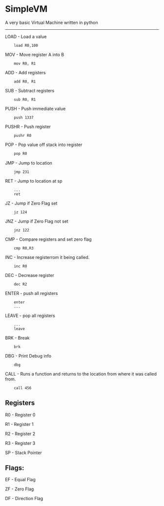 # SimpleVM

A very basic Virtual Machine written in python

---
LOAD - Load a value
```assembler
    load R0,100
```

MOV - Move register A into B
```assembler
    mov R0, R1
```
ADD - Add registers
```assembler
    add R0, R1
```
SUB - Subtract registers
```
    sub R0, R1
```
PUSH - Push immediate value
```
    push 1337
```
PUSHR - Push register
```
    pushr R0
```
POP - Pop value off stack into register
```python
    pop R0
```
JMP - Jump to location
```
    jmp 231
```
RET - Jump to location at sp
```
    ...
    ret
```
JZ - Jump if Zero Flag set
```
    jz 124
```
JNZ - Jump if Zero Flag not set
```
    jnz 122
```
CMP - Compare registers and set zero flag
```
    cmp R0,R3
```
INC - Increase registerrom it being called.
```
    inc R0
```
DEC - Decrease register
```
    dec R2
```
ENTER - push all registers
```
    enter
    ...
```
LEAVE - pop all registers
```
    ...
    leave
```
BRK - Break
```
    brk
```
DBG - Print Debug info
```
    dbg
```
CALL - Runs a function and returns to the location from where it was called from.
```
    call 456
```
Registers
----
R0 - Register 0

R1 - Register 1

R2 - Register 2

R3 - Register 3

SP - Stack Pointer


Flags:
-------
EF - Equal Flag

ZF - Zero Flag

DF - Direction Flag
